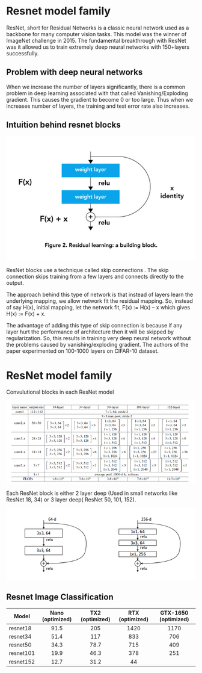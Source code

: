 # Resnet model family

ResNet, short for Residual Networks is a classic neural network used as a backbone for many computer vision tasks. This model was the winner of ImageNet challenge in 2015. The fundamental breakthrough with ResNet was it allowed us to train extremely deep neural networks with 150+layers successfully.

## Problem with deep neural networks

When we increase the number of layers significantly, there is a common problem in deep learning associated with that called Vanishing/Exploding gradient. This causes the gradient to become 0 or too large. Thus when we increases number of layers, the training and test error rate also increases.

## Intuition behind resnet blocks

![](/img/residual_block.jpg)

ResNet blocks use a technique called skip connections . The skip connection skips training from a few layers and connects directly to the output.

The approach behind this type of network is that instead of layers learn the underlying mapping, we allow network fit the residual mapping. So, instead of say H(x), initial mapping, let the network fit, F(x) := H(x) – x which gives H(x) := F(x) + x.

The advantage of adding this type of skip connection is because if any layer hurt the performance of architecture then it will be skipped by regularization. So, this results in training very deep neural network without the problems caused by vanishing/exploding gradient.  The authors of the paper experimented on 100-1000 layers on CIFAR-10 dataset.

# ResNet model family

Convulutional blocks in each ResNet model

![](/img/resnet_models_architecure.png)

Each ResNet block is either 2 layer deep (Used in small networks like ResNet 18, 34) or 3 layer deep( ResNet 50, 101, 152).

![](/img/resnet_models_architecure_2.png)

## Resnet Image Classification
| Model    | Nano (optimized) | TX2 (optimized)    | RTX (optimized)    |GTX-1650 (optimized)    |
|----------|:--------------:|:---------------:|:----------------:|:-----------------:|
| resnet18 | 91.5 | 205 | 1420 | 1170 |
| resnet34 | 51.4 | 117 | 833 | 706 |
| resnet50 | 34.3 | 78.7 | 715 | 409 |
| resnet101 | 19.9 | 46.3 | 378 | 251 |
| resnet152 | 12.7 | 31.2 | 44 |
